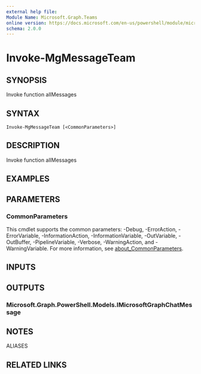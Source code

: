 ```yaml
---
external help file:
Module Name: Microsoft.Graph.Teams
online version: https://docs.microsoft.com/en-us/powershell/module/microsoft.graph.teams/invoke-mgmessageteam
schema: 2.0.0
---
```


# Invoke-MgMessageTeam

## SYNOPSIS
Invoke function allMessages

## SYNTAX

```
Invoke-MgMessageTeam [<CommonParameters>]
```

## DESCRIPTION
Invoke function allMessages

## EXAMPLES

## PARAMETERS

### CommonParameters
This cmdlet supports the common parameters: -Debug, -ErrorAction, -ErrorVariable, -InformationAction, -InformationVariable, -OutVariable, -OutBuffer, -PipelineVariable, -Verbose, -WarningAction, and -WarningVariable. For more information, see [about_CommonParameters](http://go.microsoft.com/fwlink/?LinkID=113216).

## INPUTS

## OUTPUTS

### Microsoft.Graph.PowerShell.Models.IMicrosoftGraphChatMessage

## NOTES

ALIASES

## RELATED LINKS

